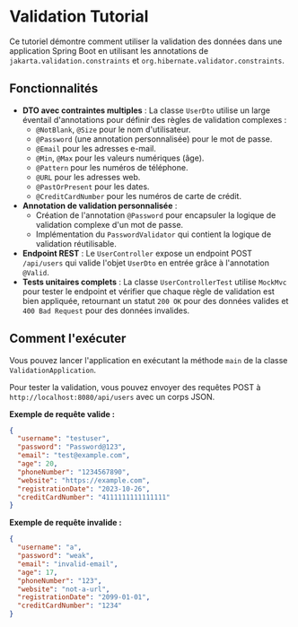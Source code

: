# Validation Tutorial

Ce tutoriel démontre comment utiliser la validation des données dans une application Spring Boot en utilisant les annotations de `jakarta.validation.constraints` et `org.hibernate.validator.constraints`.

## Fonctionnalités

-   **DTO avec contraintes multiples** : La classe `UserDto` utilise un large éventail d'annotations pour définir des règles de validation complexes :
    -   `@NotBlank`, `@Size` pour le nom d'utilisateur.
    -   `@Password` (une annotation personnalisée) pour le mot de passe.
    -   `@Email` pour les adresses e-mail.
    -   `@Min`, `@Max` pour les valeurs numériques (âge).
    -   `@Pattern` pour les numéros de téléphone.
    -   `@URL` pour les adresses web.
    -   `@PastOrPresent` pour les dates.
    -   `@CreditCardNumber` pour les numéros de carte de crédit.
-   **Annotation de validation personnalisée** :
    -   Création de l'annotation `@Password` pour encapsuler la logique de validation complexe d'un mot de passe.
    -   Implémentation du `PasswordValidator` qui contient la logique de validation réutilisable.
-   **Endpoint REST** : Le `UserController` expose un endpoint POST `/api/users` qui valide l'objet `UserDto` en entrée grâce à l'annotation `@Valid`.
-   **Tests unitaires complets** : La classe `UserControllerTest` utilise `MockMvc` pour tester le endpoint et vérifier que chaque règle de validation est bien appliquée, retournant un statut `200 OK` pour des données valides et `400 Bad Request` pour des données invalides.

## Comment l'exécuter

Vous pouvez lancer l'application en exécutant la méthode `main` de la classe `ValidationApplication`.

Pour tester la validation, vous pouvez envoyer des requêtes POST à `http://localhost:8080/api/users` avec un corps JSON.

**Exemple de requête valide :**
```json
{
  "username": "testuser",
  "password": "Password@123",
  "email": "test@example.com",
  "age": 20,
  "phoneNumber": "1234567890",
  "website": "https://example.com",
  "registrationDate": "2023-10-26",
  "creditCardNumber": "4111111111111111"
}
```

**Exemple de requête invalide :**
```json
{
  "username": "a",
  "password": "weak",
  "email": "invalid-email",
  "age": 17,
  "phoneNumber": "123",
  "website": "not-a-url",
  "registrationDate": "2099-01-01",
  "creditCardNumber": "1234"
}
```